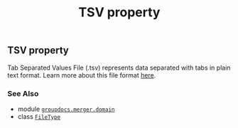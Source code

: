 ﻿---
title: TSV property
second_title: GroupDocs.Merger for Python via .NET API References
description: 
type: docs
url: /python-net/groupdocs.merger.domain/filetype/tsv/
is_root: false
weight: 550
---

## TSV property


Tab Separated Values File (.tsv) represents data separated with tabs in plain text format. 
Learn more about this file format [here](https://docs.fileformat.com/spreadsheet/tsv).

### See Also
* module [`groupdocs.merger.domain`](../../)
* class [`FileType`](/merger/python-net/groupdocs.merger.domain/filetype)
